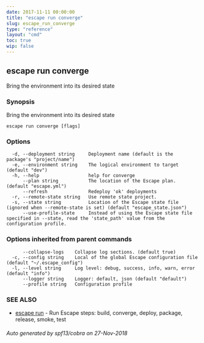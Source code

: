 ```yaml
---
date: 2017-11-11 00:00:00
title: "escape run converge"
slug: escape_run_converge
type: "reference"
layout: "cmd"
toc: true
wip: false
---
```

## escape run converge

Bring the environment into its desired state

### Synopsis


Bring the environment into its desired state

```
escape run converge [flags]
```

### Options

```
  -d, --deployment string     Deployment name (default is the package's "project/name")
  -e, --environment string    The logical environment to target (default "dev")
  -h, --help                  help for converge
      --plan string           The location of the Escape plan. (default "escape.yml")
      --refresh               Redeploy 'ok' deployments
  -r, --remote-state string   Use remote state project.
  -s, --state string          Location of the Escape state file (ignored when --remote-state is set) (default "escape_state.json")
      --use-profile-state     Instead of using the Escape state file specified in --state, read the 'state_path' value from the configuration profile.
```

### Options inherited from parent commands

```
      --collapse-logs    Collapse log sections. (default true)
  -c, --config string    Local of the global Escape configuration file (default "~/.escape_config")
  -l, --level string     Log level: debug, success, info, warn, error (default "info")
      --logger string    Logger: default, json (default "default")
      --profile string   Configuration profile
```

### SEE ALSO
* [escape run](../escape_run/)	 - Run Escape steps: build, converge, deploy, package, release, smoke, test

###### Auto generated by spf13/cobra on 27-Nov-2018
